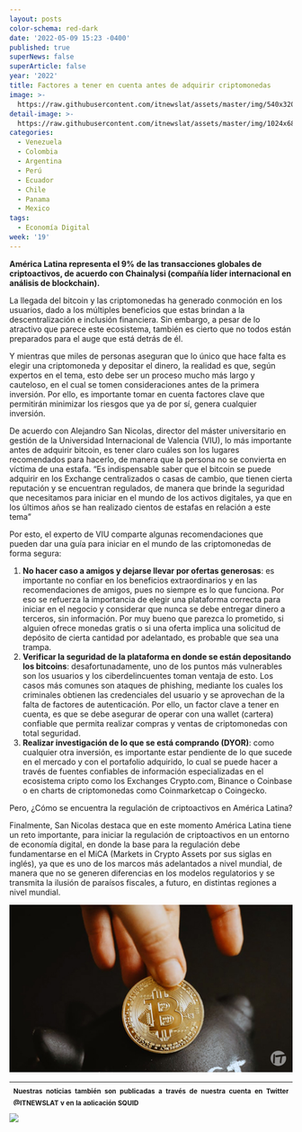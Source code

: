 ```yaml
---
layout: posts
color-schema: red-dark
date: '2022-05-09 15:23 -0400'
published: true
superNews: false
superArticle: false
year: '2022'
title: Factores a tener en cuenta antes de adquirir criptomonedas
image: >-
  https://raw.githubusercontent.com/itnewslat/assets/master/img/540x320/Criptocurrency-p.jpg
detail-image: >-
  https://raw.githubusercontent.com/itnewslat/assets/master/img/1024x680/Criptocurrency-g.jpg
categories:
  - Venezuela
  - Colombia
  - Argentina
  - Perú
  - Ecuador
  - Chile
  - Panama
  - Mexico
tags:
  - Economía Digital
week: '19'
---
```

**América Latina representa el 9% de las transacciones globales de criptoactivos, de acuerdo con Chainalysi (compañía líder internacional en análisis de blockchain).**

La llegada del bitcoin y las criptomonedas ha generado conmoción en los usuarios, dado a los múltiples beneficios que estas brindan a la descentralización e inclusión financiera. Sin embargo, a pesar de lo atractivo que parece este ecosistema, también es cierto que no todos están preparados para el auge que está detrás de él.

Y mientras que miles de personas aseguran que lo único que hace falta es elegir una criptomoneda y depositar el dinero, la realidad es que, según expertos en el tema, esto debe ser un proceso mucho más largo y cauteloso, en el cual se tomen consideraciones antes de la primera inversión. Por ello, es importante tomar en cuenta factores clave que permitirán minimizar los riesgos que ya de por sí, genera cualquier inversión.

De acuerdo con Alejandro San Nicolas, director del máster universitario en gestión de la Universidad Internacional de Valencia (VIU), lo más importante antes de adquirir bitcoin, es tener claro cuáles son los lugares recomendados para hacerlo, de manera que la persona no se convierta en víctima de una estafa. “Es indispensable saber que el bitcoin se puede adquirir en los Exchange centralizados o casas de cambio, que tienen cierta reputación y se encuentran regulados, de manera que brinde la seguridad que necesitamos para iniciar en  el mundo de los activos digitales, ya que en los últimos años se han realizado cientos de estafas en relación a este tema”

Por esto, el experto de VIU comparte algunas recomendaciones que pueden dar una guía para iniciar en el mundo de las criptomonedas de forma segura:

1.	**No hacer caso a amigos y dejarse llevar por ofertas generosas**: es importante no confiar en los beneficios extraordinarios y en las recomendaciones de amigos, pues no siempre es lo que funciona. Por eso se refuerza la importancia de elegir una plataforma correcta para iniciar en el negocio y considerar que nunca se debe entregar dinero a terceros, sin información. Por muy bueno que parezca lo prometido, si alguien ofrece monedas gratis o si una oferta implica una solicitud de depósito de cierta cantidad por adelantado, es probable que sea una trampa.
2.	**Verificar la seguridad de la plataforma en donde se están depositando los bitcoins**: desafortunadamente, uno de los puntos más vulnerables son los usuarios y los ciberdelincuentes toman ventaja de esto. Los casos más comunes son ataques de phishing, mediante los cuales los criminales obtienen las credenciales del usuario y se aprovechan de la falta de factores de autenticación. Por ello, un factor clave a tener en cuenta, es que se debe asegurar de operar con una wallet (cartera) confiable que permita realizar compras y ventas de criptomonedas con total seguridad.
3.	**Realizar investigación de lo que se está comprando (DYOR)**: como cualquier otra inversión, es importante estar pendiente de lo que sucede en el mercado y con el portafolio adquirido, lo cual se puede hacer a través de fuentes confiables de información especializadas en el ecosistema cripto como los Exchanges Crypto.com, Binance o Coinbase o en charts de criptomonedas como Coinmarketcap o Coingecko.

Pero, ¿Cómo se encuentra la regulación de criptoactivos en América Latina?

Finalmente, San Nicolas destaca que en este momento América Latina tiene un reto importante, para iniciar la regulación de criptoactivos en un entorno de economía digital, en donde la base para la regulación debe fundamentarse en el MiCA (Markets in Crypto Assets por sus siglas en inglés), ya que es uno de los marcos más adelantados a nivel mundial, de manera que no se generen diferencias en los modelos regulatorios y se transmita la ilusión de paraísos fiscales, a futuro, en distintas regiones a nivel mundial. 

![](https://raw.githubusercontent.com/itnewslat/assets/master/img/540x320/Criptocurrency-p.jpg)

<table style="height: 42px;" width="569">
<tbody>
<tr>
<td style="text-align: justify;"><sub><strong>Nuestras noticias también son publicadas a través de nuestra cuenta en Twitter <a href="https://twitter.com/itnewslat?lang=es">@ITNEWSLAT</a> y en la aplicación <a href="https://squidapp.co/en/">SQUID</a></strong></sub></td>
</tr>
</tbody>
</table>

<img src="https://tracker.metricool.com/c3po.jpg?hash=56f88a41e39ab42c063cc51676587a04"/>